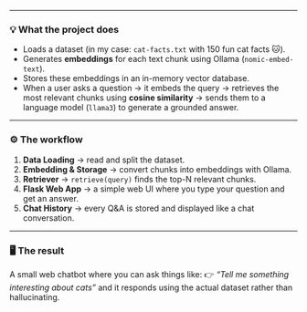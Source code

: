 

---

### 💡 What the project does

* Loads a dataset (in my case: `cat-facts.txt` with 150 fun cat facts 🐱).
* Generates **embeddings** for each text chunk using Ollama (`nomic-embed-text`).
* Stores these embeddings in an in-memory vector database.
* When a user asks a question → it embeds the query → retrieves the most relevant chunks using **cosine similarity** → sends them to a language model (`llama3`) to generate a grounded answer.

---

### ⚙️ The workflow

1. **Data Loading** → read and split the dataset.
2. **Embedding & Storage** → convert chunks into embeddings with Ollama.
3. **Retriever** → `retrieve(query)` finds the top-N relevant chunks.
4. **Flask Web App** → a simple web UI where you type your question and get an answer.
5. **Chat History** → every Q\&A is stored and displayed like a chat conversation.

---

### 🖥️ The result

A small web chatbot where you can ask things like:
👉 *“Tell me something interesting about cats”*
and it responds using the actual dataset rather than hallucinating.



